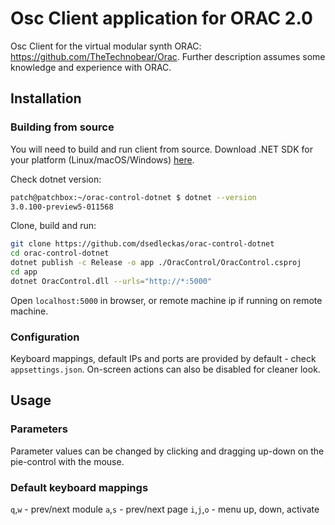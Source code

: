 
# Osc Client application for ORAC 2.0
Osc Client for the virtual modular synth ORAC: https://github.com/TheTechnobear/Orac. Further description assumes some knowledge and experience with ORAC.

## Installation
### Building from source
You will need to build and run client from source.
Download .NET SDK for your platform (Linux/macOS/Windows) [here](https://dotnet.microsoft.com/download/dotnet-core/3.0).

Check dotnet version:
```bash
patch@patchbox:~/orac-control-dotnet $ dotnet --version
3.0.100-preview5-011568
```
Clone, build and run:
```bash
git clone https://github.com/dsedleckas/orac-control-dotnet
cd orac-control-dotnet
dotnet publish -c Release -o app ./OracControl/OracControl.csproj
cd app
dotnet OracControl.dll --urls="http://*:5000"
```
Open `localhost:5000` in browser, or remote machine ip if running on remote machine.

### Configuration
Keyboard mappings, default IPs and ports are provided by default - check `appsettings.json`. 
On-screen actions can also be disabled for cleaner look. 

## Usage
### Parameters
Parameter values can be changed by clicking and dragging up-down on the pie-control with the mouse.

### Default keyboard mappings
`q`,`w` - prev/next module
`a`,`s` - prev/next page
`i`,`j`,`o` - menu up, down, activate
